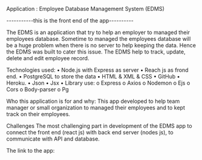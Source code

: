 Application : Employee Database Management System 
(EDMS)

-----------this is the front end of the app----------

The EDMS is an application that try to help an employer to managed their employees database. Sometime to 
managed the employees database will be a huge problem when there is no server to help keeping the data.
Hence the EDMS was built to cater this issue. The EDMS help to track, update, delete and edit employee record. 

Technologies used:
•	Node.js with Express as server 
•	Reach js as frond end.
•	PostgreSQL to store the data
•	HTML & XML & CSS
•	GitHub
•	Heroku. 
•	Json
•	Jsx
•	Library use:
  o	Express
  o	Axios
  o	Nodemon
  o	Ejs
  o	Cors
  o	Body-parser
  o	Pg


Who this application is for and why:
This app developed to help team manager or small organization  to managed their employees and to kept track on their employees. 
 
Challenges
The most challenging part in development of the  EDMS app to connect the front end (react js) with back end server (nodes js), 
to communicate with API and database.

The link to the app: 
